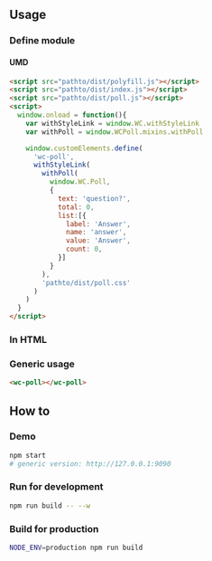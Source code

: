 ## Usage

### Define module

#### UMD
```html
<script src="pathto/dist/polyfill.js"></script>
<script src="pathto/dist/index.js"></script>
<script src="pathto/dist/poll.js"></script>
<script>
  window.onload = function(){
    var withStyleLink = window.WC.withStyleLink
    var withPoll = window.WCPoll.mixins.withPoll

    window.customElements.define(
      'wc-poll', 
      withStyleLink(
        withPoll(
          window.WC.Poll, 
          { 
            text: 'question?', 
            total: 0, 
            list:[{
              label: 'Answer',
              name: 'answer',
              value: 'Answer',
              count: 0,
            }]
          }
        ),
        'pathto/dist/poll.css'
      )
    )
  }
</script>
```

### In HTML

### Generic usage
```html
<wc-poll></wc-poll>
```

## How to

### Demo
```sh
npm start
# generic version: http://127.0.0.1:9090
```

### Run for development
```sh
npm run build -- --w
```

### Build for production
```sh
NODE_ENV=production npm run build
```

